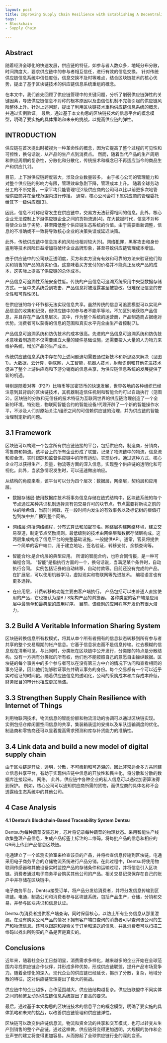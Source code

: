 ```yaml
---
layout: post
title: Improving Supply Chain Resilience with Establishing A Decentralized Information Sharing Mechanism
tags:
- Blockchain
- Supply Chain

---
```


## Abstract

随着经济全球化的快速发展，供应链的特征，如参与者人数众多，地域分布分散，时间跨度大，要求供应链中的参与者相互信任，进行有效的信息交换。 针对传统供应链信息系统中信任度低，信息交换不及时等难点，结合区块链技术的核心优势，提出了基于区块链技术的供应链信息系统重组的概念。

在本文中，我们首先回顾了供应链管理中的关键问题，分析了削弱供应链弹性的关键因素，导致供应链信息不对称的根本原因以及由信任机制不完善引起的供应链风险整体上升。针对上述问题，提出了利用区块链技术重构供应链信息系统的概念，并通过实例验证。 最后，通过基于本文构思的区块链技术的信息平台的概念模型，明确了要实施的具体策略和未来的挑战，以提高供应链的弹性。

## INTRODUCTION

供应链在首次提出时被视为一种革命性的概念，因为它提高了整个过程的可见性和可控性，换句话说，从产品的生产点到消费点。 然而，随着当代产品的生产周期和供应周期的复杂性，分散化和分散化，传统技术和概念已不再适应当今的商品生产和供应[1,2]。

目前，上下游供应链跨度较大，涉及企业数量较多。 由于核心公司的管理能力和对整个供应链的影响力有限，管理效率急剧下降，管理成本上升。 随着全球劳动分工的不断完善，一家平均只能管理1至2级供应商的公司可以比以前更多次地管理供应商并在全球范围内进行传播。 通常，核心公司会将下属供应商的管理委托给其下一级供应商[3]。

因此，信息不对称经常发生在供应链中，交易方无法获得相同的信息。此外，核心企业无法控制上下游供应链企业之间的货物流通[4]。在大数据时代，信息不对称将使企业处于劣势，甚至降低整个供应链生态系统的价值。由于需要重新调整，信息的不准确或不一致将导致核心企业的决策失误或延迟决策。

此外，传统供应链中信息技术的风险也相对较大[5]。网络犯罪，黑客攻击和身份盗用等技术风险日益增加将破坏企业品牌形象，甚至导致供应链管理成本增加。

由于供应链中的公司缺乏透明度，买方和卖方没有有效和可靠的方法来验证他们购买和销售的产品的真实价值。这意味着买方支付的价格并不能真正反映产品的成本，这实际上提高了供应链的总体成本。

产品信息可追溯性系统安全性低。传统的产品信息可追溯系统采用中央型数据存储方式。一旦中央系统受到攻击，产品信息将被泄露甚至被篡改。很难保证信息的安全性和可靠性[6]。

在供应链的每个环节都无法实现信息共享。虽然传统的信息可追溯模型可以实现产品信息的收集和记录，但供应链中的参与者不能平等地，不加区别地获取产品信息，并且存在产品信息层次。其中，作为整个系统的运营商，产品制造商占据绝对优势。消费者可以获得的信息的范围和真实水平完全由生产者控制[7]。

产品信息可追溯系统和防伪技术的成本很高。先进的产品信息可追溯系统和防伪技术意味着制造商不仅需要建立大量的硬件基础设施，还需要投入大量的人力物力来维护系统，增加产品的生产成本。

传统供应链信息系统中存在的上述问题迫切需要通过新技术和新思路来解决（见图1）。大数据，云计算，物联网，人工智能，机器人技术，射频识别和其他先进技术促进了整个上游供应商和下游分销商的信息共享，为供应链信息系统的发展提供了新的机遇。

特别是随着对等（P2P）比特币等加密货币的快速发展，世界各地的各种组织已经注意到其背后的区块链技术，其机器制造信任机制和智能合约可以自动执行（见图2）。区块链的分散和无信任的技术特征为互联网世界的供应链治理创造了一个全新的环境。特别是，物联网智能合约的智能设备/代理开辟了一个新的智能操作水平，不涉及人们对原始关注/组织之间的可信赖供应链的治理，并为供应链的智能治理制定新的问题。

## 3.1 Framework

区块链可以构建一个包含所有供应链链接的平台，包括供应商，制造商，分销商，零售商和物流。该平台上的所有企业形成了联盟，记录了物流链中的物流，信息流和资金流，实时跟踪和监督供应链中的所有运动，实现协作。通过这种方式，核心企业可以获得生产，质量，物流等方面的深入信息，实现整个供应链的透明化和可视化。此外，当紧急情况发生时，可以迅速做出响应。

从结构的角度来看，该平台可以分为四个层次：数据层，网络层，契约层和应用层。

* 数据存储层:使用数据库技术将事务信息存储在链式结构中。区块链系统的每个节点通过某种共识机制选择具有包交易许可的块节点。节点需要将新块之前的块的哈希值，当前时间戳，在一段时间内发生的有效事务以及标记树的根值打包到块中并广播到整个网络。

* 网络层:包括网络编程，分布式算法和加密签名。网络层构建网络环境，建立交易渠道，制定节点奖励规则。最低级别的技术由网络层和数据存储层构成。这两层集成构成了信息平台的完整基础设施，一般提供API。通常，官员将提供一个简单的客户端口，用于建立地址，签名验证，转移支付，余额查询等。

* 智能合约:是合约层的典型应用。 所谓的智能合约，也称合同情报，是一种可编程合同。 “智能”是指执行方面的一个，换句话说，当满足某个条件时，自动执行合同。 实例包括证券的自动转移，自动付款等。目前还没有完成的产品。 在扩展层，可以使用机器学习，虚拟现实和物联网等先进技术。 编程语言也有更多选择。

* 在应用层，计费转移的功能主要由客户端执行。 产品包括可以由普通人直接使用的产品，它也被认为是B / S架构产品的浏览器。 各种类型的客户端是应用层中最简单和最典型的应用程序。 目前，该级别的应用程序开发仍有很大潜力。

## 3.2 Build A Veritable Information Sharing System

区块链转换信息所有权模式，将其从单个所有者拥有的信息状态转移到所有参与者共享的整个交易周期的帐户信息。它基于信息状态而不是信息传输。过去模糊的信息现在清晰可见。与此同时，分类账在区块链中公开发行，分类账的特点是分散结构。没有一方拥有分类账的所有权，他们也不能按照自己的意愿自由操纵数据。区块链的每个事务中的多个参与者可以在没有第三方中介的情况下访问和查看相同的事务记录，因此他们能够验证事务并确认事务的身份。每个交易都有一个可以近乎实时验证的时间戳。随着供应链信息的透明化，公司的采购成本和库存成本降低，财务账目的审计也相应更加简洁。

## 3.3 Strengthen Supply Chain Resilience with Internet of Things

利用物联网技术，物流信息的智能份额和物流活动的协调可以通过区块链实现。 实例包括仓库闲置空间信息的共享，集装箱装运的安排以及车队运输调度的优化。 制造商和零售商还可以显着提高需求预测和库存补货能力的准确性。

## 3.4 Link data and build a new model of digital supply chain

由于区块链是开放，透明，分散，不可撤销和可追溯的，因此非常适合多方共同建立信息共享平台，有助于实现供应链中信息的开放性和民主化，将分散和分散的数据库连接起来。 网络。 此外，供应链中各种企业的私人信息可以通过加密算法得到保护。 例如，核心公司可以通知供应商所需的货物，而供应商的具体名称不会透露给生态系统中的其他公司。

## 4 Case Analysis

#### 4.1 Dentsu’s Blockchain-Based Traceability System Dentsu

Dentsu为每种蔬菜安装芯片，芯片将记录每种蔬菜的物理状态。采用智能生产线收集整理产品信息，生成产品标签上标注的二维码。将每批产品的信息和相应的QR码上传到产品信息区块链。

电通建立了一个监测实验室来检查该县的产品，并将检查信息传输到区块链。电通采用电子商务平台的仓储物流系统进行产品分销。在此过程中，Dentsu将使用物联网传感器和其他设备实时监控产品的存储条件和运输过程，并将信息引入区块链。消费者通过电子商务平台购买其他公司的产品。相关交易记录保存在自己的账户中并存储在区块链中。

电子商务平台，Dentsu接受订单，将产品分发给消费者，并将分发信息传输到区块链。电通，制造公司和消费者参与区块链系统，包括产品生产，仓储，分销和交易，并参与区块共识和信息认证。

Dentsu为消费者提供客户端查询，同时保留核心，以防止所有业务信息从那里泄漏。在没有购买公司产品的情况下拥有客户端口查询的消费者可以查询该公司的生产和物流信息。还可以跟踪和搜索关于订单和递送的信息，并且消费者可以扫描二维码以找出所购买的产品是否是真实的。

## Conclusions

近年来，随着社会分工日益明显，消费需求多样化，越来越多的企业开始在全球范围内寻找供应链合作伙伴，并形成多种优势，形成供应链联盟，提升产品市场竞争力。随着全球化的深入，现代企业的供应链已经延长，揭示了分散，复杂，地域分散的特征，这对供应链管理提出了极大的挑战。

供应链中的企业越多，合作范围越大，供应链结构越复杂。供应链联盟中不同实体之间的频繁互动对供应链信息系统提出了更高的要求。

最后，通过基于本文构思的区块链技术的信息平台的概念模型，明确了要实施的具体策略和未来的挑战，以改善供应链管理和供应链弹性。

区块链可以改变供应链信息流，物流和资金流的共享和交互模式，也可以转变从生产到销售的整个产品链。通过这样做，供应链将变得更加透明，大规模的协作和企业声誉的建立将变得更加容易。从而掀起了全球供应链行业的深刻变革。